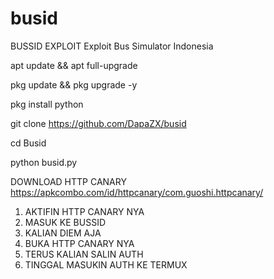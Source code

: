 # busid
BUSSID EXPLOIT
Exploit Bus Simulator Indonesia


apt update && apt full-upgrade

pkg update && pkg upgrade -y

pkg install python

git clone https://github.com/DapaZX/busid

cd Busid

python busid.py

DOWNLOAD HTTP CANARY
https://apkcombo.com/id/httpcanary/com.guoshi.httpcanary/

1. AKTIFIN HTTP CANARY NYA
2. MASUK KE BUSSID
3. KALIAN DIEM AJA
4. BUKA HTTP CANARY NYA
5. TERUS KALIAN SALIN AUTH
6. TINGGAL MASUKIN AUTH KE TERMUX


